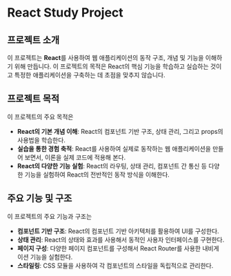 # React Study Project

## 프로젝트 소개

이 프로젝트는 **React**를 사용하여 웹 애플리케이션의 동작 구조, 개념 및 기능을 이해하기 위해 만듭니다. 이 프로젝트의 목적은 React의 핵심 기능을 학습하고 실습하는 것이고 특정한 애플리케이션을 구축하는 데 초점을 맞추지 않습니다.

## 프로젝트 목적

이 프로젝트의 주요 목적은 

- **React의 기본 개념 이해**: React의 컴포넌트 기반 구조, 상태 관리, 그리고 props의 사용법을 학습한다.
- **실습을 통한 경험 축적**: React를 사용하여 실제로 동작하는 웹 애플리케이션을 만들어 보면서, 이론을 실제 코드에 적용해 본다.
- **React의 다양한 기능 실험**: React의 라우팅, 상태 관리, 컴포넌트 간 통신 등 다양한 기능을 실험하여 React의 전반적인 동작 방식을 이해한다.

## 주요 기능 및 구조

이 프로젝트의 주요 기능과 구조는

- **컴포넌트 기반 구조**: React의 컴포넌트 기반 아키텍처를 활용하여 UI를 구성한다.
- **상태 관리**: React의 상태와 효과를 사용해서 동적인 사용자 인터페이스를 구현한다.
- **페이지 구성**: 다양한 페이지 컴포넌트를 구성해서 React Router를 사용한 내비게이션 기능을 실험한다.
- **스타일링**: CSS 모듈을 사용하여 각 컴포넌트의 스타일을 독립적으로 관리한다.